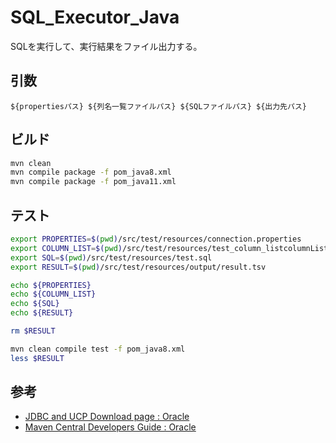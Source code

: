# SQL_Executor_Java
SQLを実行して、実行結果をファイル出力する。

## 引数

```
${propertiesパス} ${列名一覧ファイルパス} ${SQLファイルパス} ${出力先パス}
```

## ビルド

``` bash
mvn clean 
mvn compile package -f pom_java8.xml
mvn compile package -f pom_java11.xml
```

## テスト

``` bash
export PROPERTIES=$(pwd)/src/test/resources/connection.properties
export COLUMN_LIST=$(pwd)/src/test/resources/test_column_listcolumnList.txt
export SQL=$(pwd)/src/test/resources/test.sql
export RESULT=$(pwd)/src/test/resources/output/result.tsv

echo ${PROPERTIES}
echo ${COLUMN_LIST}
echo ${SQL}
echo ${RESULT}

rm $RESULT

mvn clean compile test -f pom_java8.xml
less $RESULT
```

## 参考

- [JDBC and UCP Download page : Oracle](https://sampleuser0001.github.io/cloud9_note/Java/Java.html)
- [Maven Central Developers Guide : Oracle](https://www.oracle.com/database/technologies/maven-central-guide.html)